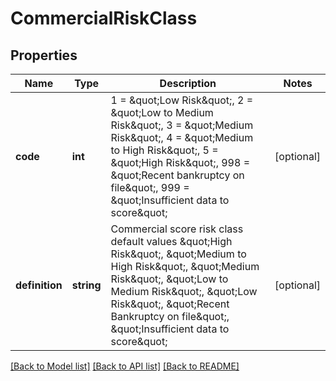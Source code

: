 # CommercialRiskClass

## Properties
Name | Type | Description | Notes
------------ | ------------- | ------------- | -------------
**code** | **int** | 1 &#x3D; \&quot;Low Risk\&quot;, 2 &#x3D; \&quot;Low to Medium Risk\&quot;, 3 &#x3D; \&quot;Medium Risk\&quot;, 4 &#x3D; \&quot;Medium to High Risk\&quot;, 5 &#x3D; \&quot;High Risk\&quot;, 998 &#x3D; \&quot;Recent bankruptcy on file\&quot;, 999 &#x3D; \&quot;Insufficient data to score\&quot; | [optional] 
**definition** | **string** | Commercial score risk class default values \&quot;High Risk\&quot;, \&quot;Medium to High Risk\&quot;, \&quot;Medium Risk\&quot;, \&quot;Low to Medium Risk\&quot;, \&quot;Low Risk\&quot;, \&quot;Recent Bankruptcy on file\&quot;, \&quot;Insufficient data to score\&quot; | [optional] 

[[Back to Model list]](../README.md#documentation-for-models) [[Back to API list]](../README.md#documentation-for-api-endpoints) [[Back to README]](../README.md)


